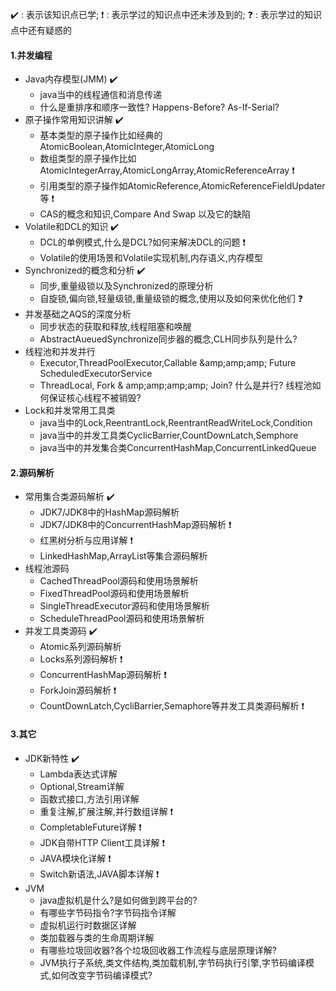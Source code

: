 :heavy_check_mark:  : 表示该知识点已学;	:heavy_exclamation_mark:  : 表示学过的知识点中还未涉及到的;    :question:  : 表示学过的知识点中还有疑惑的​

#### 1.并发编程

- Java内存模型(JMM)  :heavy_check_mark:
    - java当中的线程通信和消息传递  
    - 什么是重排序和顺序一致性? Happens-Before? As-If-Serial?  
- 原子操作常用知识讲解  :heavy_check_mark:
    - 基本类型的原子操作比如经典的AtomicBoolean,AtomicInteger,AtomicLong  
    - 数组类型的原子操作比如AtomicIntegerArray,AtomicLongArray,AtomicReferenceArray  :heavy_exclamation_mark:
    - 引用类型的原子操作如AtomicReference,AtomicReferenceFieldUpdater等  :heavy_exclamation_mark:
    - CAS的概念和知识,Compare And Swap 以及它的缺陷
- Volatile和DCL的知识  :heavy_check_mark:
    - DCL的单例模式,什么是DCL?如何来解决DCL的问题  :heavy_exclamation_mark: 
    - Volatile的使用场景和Volatile实现机制,内存语义,内存模型
- Synchronized的概念和分析  :heavy_check_mark:
    - 同步,重量级锁以及Synchronized的原理分析
    - 自旋锁,偏向锁,轻量级锁,重量级锁的概念,使用以及如何来优化他们  :question:
- 并发基础之AQS的深度分析
    - 同步状态的获取和释放,线程阻塞和唤醒
    - AbstractAueuedSynchronize同步器的概念,CLH同步队列是什么?
- 线程池和并发并行
    - Executor,ThreadPoolExecutor,Callable &amp;amp;amp;amp; Future ScheduledExecutorService
    - ThreadLocal, Fork & amp;amp;amp;amp; Join? 什么是并行? 线程池如何保证核心线程不被销毁?
- Lock和并发常用工具类
    - java当中的Lock,ReentrantLock,ReentrantReadWriteLock,Condition
    - java当中的并发工具类CyclicBarrier,CountDownLatch,Semphore
    - java当中的并发集合类ConcurrentHashMap,ConcurrentLinkedQueue

#### 2.源码解析

- 常用集合类源码解析  :heavy_check_mark:
    - JDK7/JDK8中的HashMap源码解析  
    - JDK7/JDK8中的ConcurrentHashMap源码解析  :heavy_exclamation_mark:
    - 红黑树分析与应用详解  :heavy_exclamation_mark:
    - LinkedHashMap,ArrayList等集合源码解析
- 线程池源码
    - CachedThreadPool源码和使用场景解析
    - FixedThreadPool源码和使用场景解析
    - SingleThreadExecutor源码和使用场景解析
    - ScheduleThreadPool源码和使用场景解析
- 并发工具类源码  :heavy_check_mark:
    - Atomic系列源码解析  
    - Locks系列源码解析  :heavy_exclamation_mark:
    - ConcurrentHashMap源码解析  :heavy_exclamation_mark:
    - ForkJoin源码解析  :heavy_exclamation_mark:
    - CountDownLatch,CycliBarrier,Semaphore等并发工具类源码解析  :heavy_exclamation_mark:

#### 3.其它

- JDK新特性  :heavy_check_mark:
    - Lambda表达式详解  
    - Optional,Stream详解  
    - 函数式接口,方法引用详解  
    - 重复注解,扩展注解,并行数组详解  :heavy_exclamation_mark:
    - CompletableFuture详解  :heavy_exclamation_mark:
    - JDK自带HTTP Client工具详解  :heavy_exclamation_mark:
    - JAVA模块化详解  :heavy_exclamation_mark:
    - Switch新语法,JAVA脚本详解  :heavy_exclamation_mark:
- JVM
    - java虚拟机是什么?是如何做到跨平台的?
    - 有哪些字节码指令?字节码指令详解
    - 虚拟机运行时数据区详解
    - 类加载器与类的生命周期详解
    - 有哪些垃圾回收器?各个垃圾回收器工作流程与底层原理详解?
    - JVM执行子系统,类文件结构,类加载机制,字节码执行引擎,字节码编译模式,如何改变字节码编译模式?



